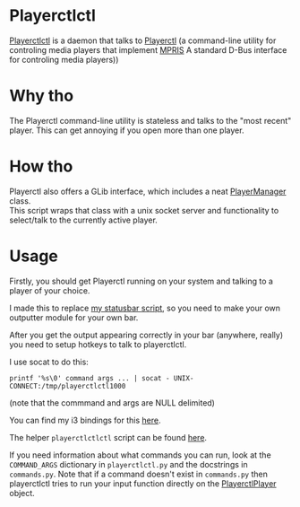 # Playerctlctl
[Playerctlctl](https://github.com/udf/playerctlctl) is a daemon that talks to
[Playerctl](https://github.com/acrisci/playerctl) (a command-line utility
for controling media players that implement [MPRIS](http://specifications.freedesktop.org/mpris-spec/latest/)
A standard D-Bus interface for controling media players))


# Why tho
The Playerctl command-line utility is stateless and talks to the "most recent"
player. This can get annoying if you open more than one player.


# How tho
Playerctl also offers a GLib interface, which includes a neat
[PlayerManager](https://dubstepdish.com/playerctl/PlayerctlPlayerManager.html)
class.  
This script wraps that class with a unix socket server and functionality to
select/talk to the currently active player.


# Usage
Firstly, you should get Playerctl running on your system and talking to a
player of your choice.

I made this to replace [my statusbar script](https://github.com/udf/dotfiles-stow/blob/5444705006ee8d416e96038f0bc7d2d15fc75096/home/.config/polybar/music.py),
so you need to make your own outputter module for your own bar.

After you get the output appearing correctly
in your bar (anywhere, really) you need to setup hotkeys to talk to playerctlctl.

I use socat to do this:
```
printf '%s\0' command args ... | socat - UNIX-CONNECT:/tmp/playerctlctl1000
```
(note that the commmand and args are NULL delimited)

You can find my i3 bindings for this [here](https://github.com/udf/dotfiles-stow/blob/36faeb6ef6239a784931e24871a08eae29021fc7/home/.config/i3/config_main#L50-L59).

The helper `playerctlctlctl` script can be found [here]().

If you need information about what commands you can run, look at the `COMMAND_ARGS`
dictionary in `playerctlctl.py` and the docstrings in `commands.py`. Note that if a command doesn't exist in `commands.py` then playerctlctl tries to run your input function
directly on the
[PlayerctlPlayer](https://dubstepdish.com/playerctl/PlayerctlPlayer.html) object.
